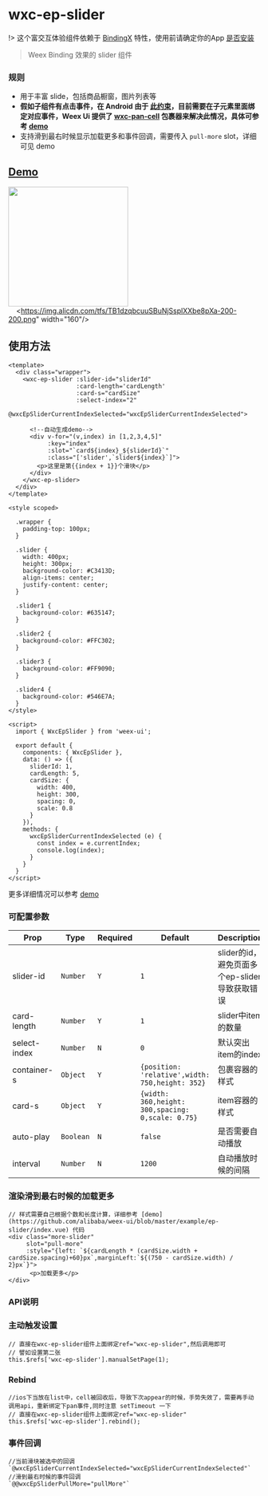 # wxc-ep-slider 

!> 这个富交互体验组件依赖于 [BindingX](https://alibaba.github.io/bindingx/) 特性，使用前请确定你的App [是否安装](https://github.com/alibaba/bindingx#installation)

 > Weex Binding 效果的 slider 组件

### 规则
- 用于丰富 slide，包括商品橱窗，图片列表等 
- **假如子组件有点击事件，在 Android 由于 [此约束](http://weex-project.io/cn/references/gesture.html#约束)，目前需要在子元素里面绑定对应事件，Weex Ui 提供了 [wxc-pan-cell](https://github.com/alibaba/weex-ui/tree/master/packages/wxc-pan-item) 包裹器来解决此情况，具体可参考 [demo](https://github.com/alibaba/weex-ui/tree/master/example/ep-slider)**
- 支持滑到最右时候显示加载更多和事件回调，需要传入 `pull-more` slot，详细可见 demo

## [Demo](https://h5.m.taobao.com/trip/wx-detection-demo/ep-slider/index.html?_wx_tpl=https%3A%2F%2Fh5.m.taobao.com%2Ftrip%2Fwx-detection-demo%2Fep-slider%2Findex.weex.js)
<img src="https://gw.alipayobjects.com/zos/rmsportal/lWWUuRBxjMdLCaJGVHsp.gif" width="240"/>&nbsp;&nbsp;&nbsp;&nbsp;<https://img.alicdn.com/tfs/TB1dzqbcuuSBuNjSsplXXbe8pXa-200-200.png" width="160"/>

## 使用方法

```vue
<template>
  <div class="wrapper">
    <wxc-ep-slider :slider-id="sliderId"
                   :card-length='cardLength'
                   :card-s="cardSize"
                   :select-index="2"
                   @wxcEpSliderCurrentIndexSelected="wxcEpSliderCurrentIndexSelected">

      <!--自动生成demo-->
      <div v-for="(v,index) in [1,2,3,4,5]"
           :key="index"
           :slot="`card${index}_${sliderId}`"
           :class="['slider',`slider${index}`]">
        <p>这里是第{{index + 1}}个滑块</p>
      </div>
    </wxc-ep-slider>
  </div>
</template>

<style scoped>

  .wrapper {
    padding-top: 100px;
  }

  .slider {
    width: 400px;
    height: 300px;
    background-color: #C3413D;
    align-items: center;
    justify-content: center;
  }

  .slider1 {
    background-color: #635147;
  }

  .slider2 {
    background-color: #FFC302;
  }

  .slider3 {
    background-color: #FF9090;
  }

  .slider4 {
    background-color: #546E7A;
  }
</style>

<script>
  import { WxcEpSlider } from 'weex-ui';

  export default {
    components: { WxcEpSlider },
    data: () => ({
      sliderId: 1,
      cardLength: 5,
      cardSize: {
        width: 400,
        height: 300,
        spacing: 0,
        scale: 0.8
      }
    }),
    methods: {
      wxcEpSliderCurrentIndexSelected (e) {
        const index = e.currentIndex;
        console.log(index);
      }
    }
  }
</script>
```

更多详细情况可以参考 [demo](https://github.com/alibaba/weex-ui/blob/master/example/ep-slider/index.vue)

### 可配置参数

| Prop | Type | Required | Default | Description |
|-------------|------------|--------|-----|-----|
| slider-id | `Number` |`Y`| `1` | slider的id，避免页面多个ep-slider导致获取错误|
| card-length | `Number` |`Y`| `1` |  slider中item的数量|
| select-index | `Number` |`N`| `0` | 默认突出item的index|
| container-s | `Object` |`Y`| `{position: 'relative',width: 750,height: 352}` |  包裹容器的样式|
| card-s | `Object` | `Y`|`{width: 360,height: 300,spacing: 0,scale: 0.75}` | item容器的样式|
| auto-play | `Boolean` | `N`|`false` |是否需要自动播放|
| interval | `Number` | `N`|`1200` |自动播放时候的间隔|

### 渲染滑到最右时候的加载更多
```
// 样式需要自己根据个数和长度计算，详细参考 [demo](https://github.com/alibaba/weex-ui/blob/master/example/ep-slider/index.vue) 代码
<div class="more-slider" 
     slot="pull-more" 
     :style="{left: `${cardLength * (cardSize.width + cardSize.spacing)+60}px`,marginLeft:`${(750 - cardSize.width) / 2}px`}">
      <p>加载更多</p>
</div>
```

### API说明

### 主动触发设置

```
// 直接在wxc-ep-slider组件上面绑定ref="wxc-ep-slider",然后调用即可
// 譬如设置第二张
this.$refs['wxc-ep-slider'].manualSetPage(1); 
```

### Rebind

```
//ios下当放在list中，cell被回收后，导致下次appear的时候，手势失效了，需要再手动调用api，重新绑定下pan事件,同时注意 setTimeout 一下
// 直接在wxc-ep-slider组件上面绑定ref="wxc-ep-slider"
this.$refs['wxc-ep-slider'].rebind();
```

### 事件回调

```
//当前滑块被选中的回调
`@wxcEpSliderCurrentIndexSelected="wxcEpSliderCurrentIndexSelected"`
//滑到最右时候的事件回调
`@@wxcEpSliderPullMore="pullMore"`
```
